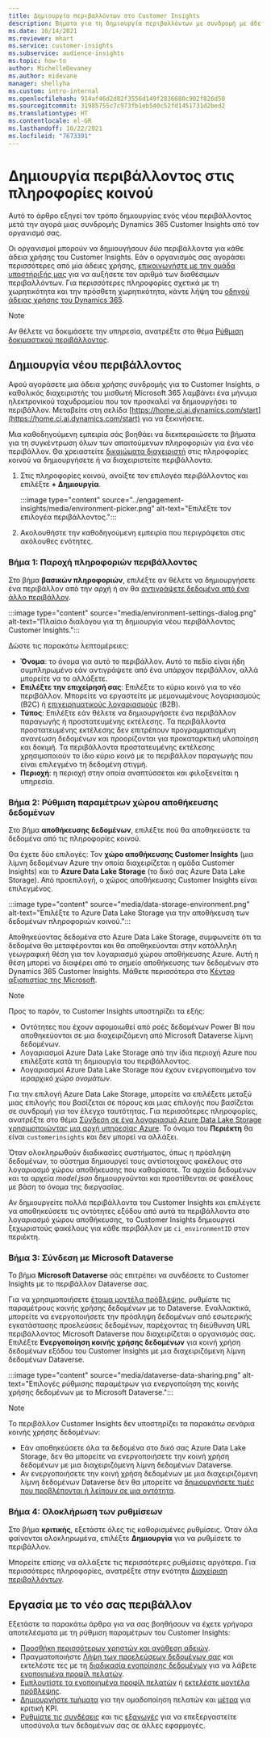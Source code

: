 ```yaml
---
title: Δημιουργία περιβαλλόντων στο Customer Insights
description: Βήματα για τη δημιουργία περιβαλλόντων με συνδρομή με άδεια χρήσης για Dynamics 365 Customer Insights.
ms.date: 10/14/2021
ms.reviewer: mhart
ms.service: customer-insights
ms.subservice: audience-insights
ms.topic: how-to
author: MichelleDevaney
ms.author: midevane
manager: shellyha
ms.custom: intro-internal
ms.openlocfilehash: 914af46d2d82f3556d149f2836680c902f826d50
ms.sourcegitcommit: 31985755c7c973fb1eb540c52fd1451731d2bed2
ms.translationtype: HT
ms.contentlocale: el-GR
ms.lasthandoff: 10/22/2021
ms.locfileid: "7673391"
---
```

# <a name="create-an-environment-in-audience-insights"></a>Δημιουργία περιβάλλοντος στις πληροφορίες κοινού

Αυτό το άρθρο εξηγεί τον τρόπο δημιουργίας ενός νέου περιβάλλοντος μετά την αγορά μιας συνδρομής Dynamics 365 Customer Insights από τον οργανισμό σας. 

Οι οργανισμοί μπορούν να δημιουγήσουν *δύο* περιβάλλοντα για κάθε άδεια χρήσης του Customer Insights. Εάν ο οργανισμός σας αγοράσει περισσότερες από μία άδειες χρήσης, [επικοινωνήστε με την ομάδα υποστήριξής μας](https://go.microsoft.com/fwlink/?linkid=2079641) για να αυξήσετε τον αριθμό των διαθέσιμων περιβαλλόντων. Για περισσότερες πληροφορίες σχετικά με τη χωρητικότητα και την πρόσθετη χωρητικότητα, κάντε λήψη του [οδηγού άδειας χρήσης του Dynamics 365](https://go.microsoft.com/fwlink/?LinkId=866544).

> [!NOTE]
> Αν θέλετε να δοκιμάσετε την υπηρεσία, ανατρέξτε στο θέμα [Ρύθμιση δοκιμαστικού περιβάλλοντος](../trial-signup.md).

## <a name="create-a-new-environment"></a>Δημιουργία νέου περιβάλλοντος

Αφού αγοράσετε μια άδεια χρήσης συνδρομής για το Customer Insights, ο καθολικός διαχειριστής του μισθωτή Microsoft 365 λαμβάνει ένα μήνυμα ηλεκτρονικού ταχυδρομείου που τον προσκαλεί να δημιουργήσει το περιβάλλον. Μεταβείτε στη σελίδα [https://home.ci.ai.dynamics.com/start](https://home.ci.ai.dynamics.com/start) για να ξεκινήσετε. 

Μια καθοδηγούμενη εμπειρία σάς βοηθάει να διεκπεραιώσετε τα βήματα για τη συγκέντρωση όλων των απαιτούμενων πληροφοριών για ένα νέο περιβάλλον. Θα χρειαστείτε [δικαιώματα διαχειριστή](permissions.md) στις πληροφορίες κοινού να δημιουργήσετε ή να διαχειριστείτε περιβάλλοντα.

1. Στις πληροφορίες κοινού, ανοίξτε τον επιλογέα περιβάλλοντος και επιλέξτε **+ Δημιουργία**.
  
   :::image type="content" source="../engagement-insights/media/environment-picker.png" alt-text="Επιλέξτε τον επιλογέα περιβάλλοντος.":::

1. Ακολουθήστε την καθοδηγούμενη εμπειρία που περιγράφεται στις ακόλουθες ενότητες.

### <a name="step-1-provide-environment-information"></a>Βήμα 1: Παροχή πληροφοριών περιβάλλοντος

Στο βήμα **βασικών πληροφοριών**, επιλέξτε αν θέλετε να δημιουργήσετε ένα περιβάλλον από την αρχή ή αν θα [αντιγράψετε δεδομένα από ένα άλλο περιβάλλον](manage-environments.md#copy-the-environment-configuration).

   :::image type="content" source="media/environment-settings-dialog.png" alt-text="Πλαίσιο διαλόγου για τη δημιουργία νέου περιβάλλοντος Customer Insights.":::

Δώστε τις παρακάτω λεπτομέρειες:
   - **Όνομα**: το όνομα για αυτό το περιβάλλον. Αυτό το πεδίο είναι ήδη συμπληρωμένο εάν αντιγράψετε από ένα υπάρχον περιβάλλον, αλλά μπορείτε να το αλλάξετε.
   - **Επιλέξτε την επιχείρησή σας**: Επιλέξτε το κύριο κοινό για το νέο περιβάλλον. Μπορείτε να εργαστείτε με μεμονωμένους λογαριασμούς (B2C) ή [επιχειρηματικούς λογαριασμούς](work-with-business-accounts.md) (B2B).
   - **Τύπος**: Επιλέξτε εάν θέλετε να δημιουργήσετε ένα περιβάλλον παραγωγής ή προστατευμένης εκτέλεσης. Τα περιβάλλοντα προστατευμένης εκτέλεσης δεν επιτρέπουν προγραμματισμένη ανανέωση δεδομένων και προορίζονται για προκαταρκτική υλοποίηση και δοκιμή. Τα περιβάλλοντα προστατευμένης εκτέλεσης χρησιμοποιούν το ίδιο κύριο κοινό με το περιβάλλον παραγωγής που είναι επιλεγμένο τη δεδομένη στιγμή.
   - **Περιοχή**: η περιοχή στην οποία αναπτύσσεται και φιλοξενείται η υπηρεσία.

### <a name="step-2-configure-data-storage"></a>Βήμα 2: Ρύθμιση παραμέτρων χώρου αποθήκευσης δεδομένων

Στο βήμα **αποθήκευσης δεδομένων**, επιλέξτε πού θα αποθηκεύσετε τα δεδομένα από τις πληροφορίες κοινού.

Θα έχετε δύο επιλογές: Τον **χώρο αποθήκευσης Customer Insights** (μια λίμνη δεδομένων Azure την οποία διαχειρίζεται η ομάδα Customer Insights) και το **Azure Data Lake Storage** (το δικό σας Azure Data Lake Storage). Από προεπιλογή, ο χώρος αποθήκευσης Customer Insights είναι επιλεγμένος.

:::image type="content" source="media/data-storage-environment.png" alt-text="Επιλέξτε το Azure Data Lake Storage για την αποθήκευση των δεδομένων πληροφοριών κοινού.":::

Αποθηκεύοντας δεδομένα στο Azure Data Lake Storage, συμφωνείτε ότι τα δεδομένα θα μεταφέρονται και θα αποθηκεύονται στην κατάλληλη γεωγραφική θέση για τον λογαριασμό χώρου αποθήκευσης Azure. Αυτή η θέση μπορεί να διαφέρει από το σημείο αποθήκευσης των δεδομένων στο Dynamics 365 Customer Insights. Μάθετε περισσότερα στο [Κέντρο αξιοπιστίας της Microsoft](https://www.microsoft.com/trust-center).

> [!NOTE]
> Προς το παρόν, το Customer Insights υποστηρίζει τα εξής:
> - Οντότητες που έχουν αφομοιωθεί από ροές δεδομένων Power BI που αποθηκεύονται σε μια διαχειριζόμενη από Microsoft Dataverse λίμνη δεδομένων.  
> - Λογαριασμοί Azure Data Lake Storage από την ίδια περιοχή Azure που επιλέξατε κατά τη δημιουργία του περιβάλλοντος.
> - Λογαριασμοί Azure Data Lake Storage που έχουν ενεργοποιημένο τον ιεραρχικό *χώρο ονομάτων*.

Για την επιλογή Azure Data Lake Storage, μπορείτε να επιλέξετε μεταξύ μιας επιλογής που βασίζεται σε πόρους και μιας επιλογής που βασίζεται σε συνδρομή για τον έλεγχο ταυτότητας. Για περισσότερες πληροφορίες, ανατρέξτε στο θέμα [Σύνδεση σε ένα λογαριασμό Azure Data Lake Storage χρησιμοποιώντας μια αρχή υπηρεσίας Azure](connect-service-principal.md). Το όνομα του **Περιέκτη** θα είναι `customerinsights` και δεν μπορεί να αλλάξει.

Όταν ολοκληρωθούν διαδικασίες συστήματος, όπως η πρόσληψη δεδομένων, το σύστημα δημιουργεί τους αντίστοιχους φακέλους στο λογαριασμό χώρου αποθήκευσης που καθορίσατε. Τα αρχεία δεδομένων και τα αρχεία *model.json* δημιουργούνται και προστίθενται σε φακέλους με βάση το όνομα της διεργασίας.

Αν δημιουργείτε πολλά περιβάλλοντα του Customer Insights και επιλέγετε να αποθηκεύσετε τις οντότητες εξόδου από αυτά τα περιβάλλοντα στο λογαριασμό χώρου αποθήκευσης, το Customer Insights δημιουργεί ξεχωριστούς φακέλους για κάθε περιβάλλον με `ci_environmentID` στον περιέκτη.

### <a name="step-3-connect-to-microsoft-dataverse"></a>Βήμα 3: Σύνδεση με Microsoft Dataverse
   
Το βήμα **Microsoft Dataverse** σάς επιτρέπει να συνδέσετε το Customer Insights με το περιβάλλον Dataverse σας.

Για να χρησιμοποιήσετε [έτοιμα μοντέλα πρόβλεψης](predictions-overview.md#out-of-box-models), ρυθμίστε τις παραμέτρους κοινής χρήσης δεδομένων με το Dataverse. Εναλλακτικά, μπορείτε να ενεργοποιήσετε την πρόσληψη δεδομένων από εσωτερικής εγκατάστασης προελεύσεις δεδομένων, παρέχοντας τη διεύθυνση URL περιβάλλοντος Microsoft Dataverse που διαχειρίζεται ο οργανισμός σας. Επιλέξτε **Ενεργοποίηση κοινής χρήσης δεδομένων** για κοινή χρήση δεδομένων εξόδου του Customer Insights με μια διαχειριζόμενη λίμνη δεδομένων Dataverse.

:::image type="content" source="media/dataverse-data-sharing.png" alt-text="Επιλογές ρύθμισης παραμέτρων για ενεργοποίηση της κοινής χρήσης δεδομένων με το Microsoft Dataverse.":::

> [!NOTE]
> Το περιβάλλον Customer Insights δεν υποστηρίζει τα παρακάτω σενάρια κοινής χρήσης δεδομένων:
> - Εάν αποθηκεύσετε όλα τα δεδομένα στο δικό σας Azure Data Lake Storage, δεν θα μπορείτε να ενεργοποιήσετε την κοινή χρήση δεδομένων με μια διαχειριζόμενη λίμνη δεδομένων Dataverse.
> - Αν ενεργοποιήσετε την κοινή χρήση δεδομένων με μια διαχειριζόμενη λίμνη δεδομένων Dataverse δεν θα μπορείτε να [δημιουργήσετε τιμές που προβλέπονται ή λείπουν σε μια οντότητα](predictions.md).

### <a name="step-4-finalize-the-settings"></a>Βήμα 4: Ολοκλήρωση των ρυθμίσεων

Στο βήμα **κριτικής**, εξετάστε όλες τις καθορισμένες ρυθμίσεις. Όταν όλα φαίνονται ολοκληρωμένα, επιλέξτε **Δημιουργία** για να ρυθμίσετε το περιβάλλον. 

Μπορείτε επίσης να αλλάξετε τις περισσότερες ρυθμίσεις αργότερα. Για περισσότερες πληροφορίες, ανατρέξτε στην ενότητα [Διαχείριση περιβαλλόντων](manage-environments.md).

## <a name="work-with-your-new-environment"></a>Εργασία με το νέο σας περιβάλλον

Εξετάστε τα παρακάτω άρθρα για να σας βοηθήσουν να έχετε γρήγορα αποτελέσματα με τη ρύθμιση παραμέτρων του Customer Insights: 

- [Προσθήκη περισσότερων χρηστών και ανάθεση αδειών](permissions.md).
- Πραγματοποιήστε [Λήψη των προελεύσεων δεδομένων σας](data-sources.md) και εκτελέστε τες με τη [διαδικασία ενοποίησης δεδομένων](data-unification.md) για να λάβετε [ενοποιημένα προφίλ πελατών](customer-profiles.md).
- [Εμπλουτίστε τα ενοποιημένα προφίλ πελατών](enrichment-hub.md) ή [εκτελέστε μοντέλα πρόβλεψης](predictions-overview.md).
- [Δημιουργήστε τμήματα](segments.md) για την ομαδοποίηση πελατών και [μέτρα](measures.md) για κριτική KPI.
- [Ρυθμίστε τις συνδέσεις](connections.md) και τις [εξαγωγές](export-destinations.md) για να επεξεργαστείτε υποσύνολα των δεδομένων σας σε άλλες εφαρμογές.

